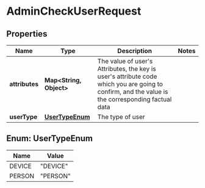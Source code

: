 # AdminCheckUserRequest

## Properties
Name | Type | Description | Notes
------------ | ------------- | ------------- | -------------
**attributes** | **Map&lt;String, Object&gt;** | The value of user&#x27;s Attributes, the key is user&#x27;s attribute code which you are going to confirm, and the value is the corresponding factual data | 
**userType** | [**UserTypeEnum**](#UserTypeEnum) | The type of user | 

<a name="UserTypeEnum"></a>
## Enum: UserTypeEnum
Name | Value
---- | -----
DEVICE | &quot;DEVICE&quot;
PERSON | &quot;PERSON&quot;
